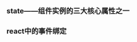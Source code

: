<!--
 * @Descripttion: 
 * @Author: Gorgio.Liu
 * @version: 
 * @Date: 2023-03-20 08:42:53
 * @LastEditors: Gorgio.Liu
 * @LastEditTime: 2023-03-20 09:09:22
-->
### state——组件实例的三大核心属性之一

### react中的事件绑定